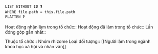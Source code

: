 ```dataview
LIST WITHOUT ID ❓
WHERE file.path = this.file.path
FLATTEN ❓
```
Hoạt động nhận làm trong tổ chức::
Hoạt động đã làm trong tổ chức::
Lần đóng góp gần nhất::

Thuộc tổ chức:: Nhóm rhizome
Loại đối tượng:: [[Người làm trong ngành khoa học xã hội và nhân văn]]